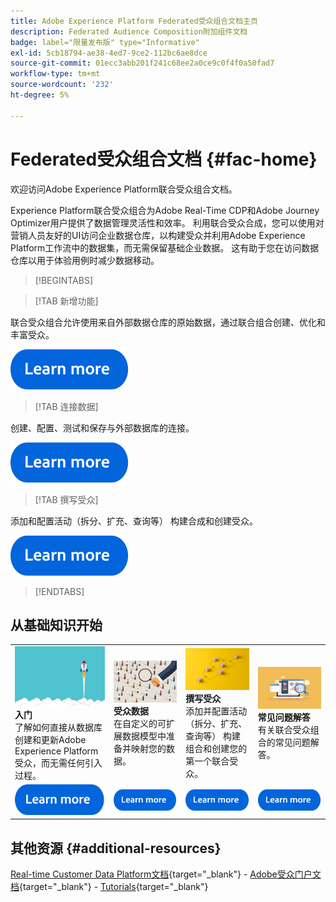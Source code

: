 ```yaml
---
title: Adobe Experience Platform Federated受众组合文档主页
description: Federated Audience Composition附加组件文档
badge: label="限量发布版" type="Informative"
exl-id: 5cb18794-ae38-4ed7-9ce2-112bc6ae8dce
source-git-commit: 01ecc3abb201f241c68ee2a0ce9c0f4f0a50fad7
workflow-type: tm+mt
source-wordcount: '232'
ht-degree: 5%

---
```


# Federated受众组合文档  {#fac-home}

欢迎访问Adobe Experience Platform联合受众组合文档。

Experience Platform联合受众组合为Adobe Real-Time CDP和Adobe Journey Optimizer用户提供了数据管理灵活性和效率。 利用联合受众合成，您可以使用对营销人员友好的UI访问企业数据仓库，以构建受众并利用Adobe Experience Platform工作流中的数据集，而无需保留基础企业数据。 这有助于您在访问数据仓库以用于体验用例时减少数据移动。

>[!BEGINTABS]

>[!TAB 新增功能]

联合受众组合允许使用来自外部数据仓库的原始数据，通过联合组合创建、优化和丰富受众。

[![image](assets/learn-more-button.svg)](start/release-notes.md)

>[!TAB 连接数据]

创建、配置、测试和保存与外部数据库的连接。

[![image](assets/learn-more-button.svg)](connections/federated-db.md)

>[!TAB 撰写受众]

添加和配置活动（拆分、扩充、查询等） 构建合成和创建受众。

[![图像](assets/learn-more-button.svg)](compositions/gs-compositions.md)

>[!ENDTABS]

## 从基础知识开始

<table style="table-layout:fixed">
  <tr style="border: 0;">
    <td>
    <a href="start/get-started.md"><img src="assets/do-not-localize/start-quick.png"></a>
    <div><strong>入门</strong><br/>了解如何直接从数据库创建和更新Adobe Experience Platform受众，而无需任何引入过程。
    </div>
    </td>
    <td>
    <a href="data-management/gs-models.md"><img src="assets/do-not-localize/start-profiles.png"></a>
    <div><strong>受众数据</strong><br/>在自定义的可扩展数据模型中准备并映射您的数据。
    </div>
    </td>
    <td>
    <a href="compositions/gs-compositions.md"><img src="assets/do-not-localize/start-journey.jpeg"></a>
    <div><strong>撰写受众</strong><br/>添加并配置活动（拆分、扩充、查询等） 构建组合和创建您的第一个联合受众。
    </div>
    </td>
    <td>
    <a href="start/get-started.md#faq"><img src="assets/do-not-localize/start-faq.png"></a>
    <div><strong>常见问题解答</strong><br/>有关联合受众组合的常见问题解答。</div>
    </td>
  </tr>
  <tr style="border: 0;">
    <td><a href="start/get-started.md"><img src="assets/learn-more-button.svg"></a></td>
    <td><a href="data-management/gs-models.md"><img src="assets/learn-more-button.svg"></a></td>
    <td><a href="compositions/gs-compositions.md"><img src="assets/learn-more-button.svg"></a></td>
    <td><a href="start/get-started.md#faq"><img src="assets/learn-more-button.svg"></a></td>
    </tr>
</table>


## 其他资源  {#additional-resources}

[Real-time Customer Data Platform文档](https://experienceleague.adobe.com/en/docs/experience-platform/rtcdp/home){target="_blank"} - [Adobe受众门户文档](https://experienceleague.adobe.com/en/docs/experience-platform/segmentation/ui/audience-dashboard){target="_blank"} - [Tutorials](https://experienceleague.adobe.com/en/docs/platform-learn/tutorials/audiences/introduction-to-audience-portal-and-composition){target="_blank"}
